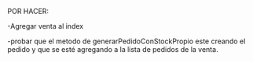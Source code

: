 POR HACER:

-Agregar venta al index

-probar que el metodo de generarPedidoConStockPropio este creando el pedido y que se esté agregando a la lista de pedidos de la venta.


